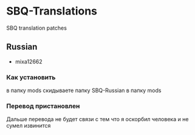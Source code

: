 # SBQ-Translations
SBQ translation patches

## Russian
- mixa12662
### Как установить
в папку mods скидываете папку SBQ-Russian в папку mods
### Перевод пристановлен
Дальше перевода не будет связи с тем что я оскорбил человека и не сумел извинится
